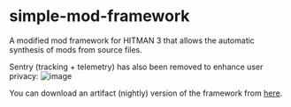 # simple-mod-framework
A modified mod framework for HITMAN 3 that allows the automatic synthesis of mods from source files.

Sentry (tracking + telemetry) has also been removed to enhance user privacy:
![image](https://github.com/user-attachments/assets/b11dfff4-c28f-4f00-ba2e-c6c35c079f8b)


You can download an artifact (nightly) version of the framework from [here](https://github.com/million1156/simple-mod-framework/releases).
